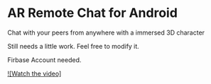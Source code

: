 # AR Remote Chat for Android
 Chat with your peers from anywhere with a immersed 3D character


Still needs a little work. Feel free to modify it. 

Firbase Account needed. 


[![Watch the video]](https://youtu.be/8lZCs2y3jDo)


